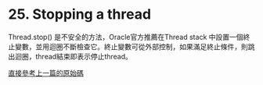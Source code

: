 # 25. Stopping a thread

Thread.stop() 是不安全的方法，Oracle官方推薦在Thread stack 中設置一個終止變數，並用迴圈不斷檢查它。終止變數可從外部控制，如果滿足終止條件，則跳出迴圈，thread結束即表示停止thread。

[直接參考上一篇的原始碼](/sourcecode/src/main/java/_24/Volatile.java)
